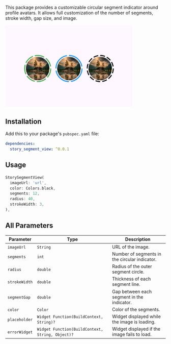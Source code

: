 This package provides a customizable circular segment indicator around profile avatars. It allows full customization of the number of segments, stroke width, gap size, and image.

<img src="images/screenshot.png" alt="Story Segment View Example" width="400">

## Installation

Add this to your package's `pubspec.yaml` file:

```yaml
dependencies:
  story_segment_view: ^0.0.1
```

## Usage

```dart
StorySegmentView(
  imageUrl: 'url',
  color: Colors.black,
  segments: 12,
  radius: 40,
  strokeWidth: 3,
),
```

## All Parameters

| Parameter                           | Type                                             | Description |
|-------------------------------------|------------------------------------------------|-------------|
| `imageUrl`                          | `String`                                        | URL of the image. |
| `segments`                          | `int`                                          | Number of segments in the circular indicator. |
| `radius`                            | `double`                                       | Radius of the outer segment circle. |
| `strokeWidth`                       | `double`                                       | Thickness of each segment line. |
| `segmentGap`                        | `double`                                       | Gap between each segment in the indicator. |
| `color`                             | `Color`                                        | Color of the segments. |
| `placeholder`                       | `Widget Function(BuildContext, String)?`      | Widget displayed while the image is loading. |
| `errorWidget`                       | `Widget Function(BuildContext, String, Object)?` | Widget displayed if the image fails to load. |


